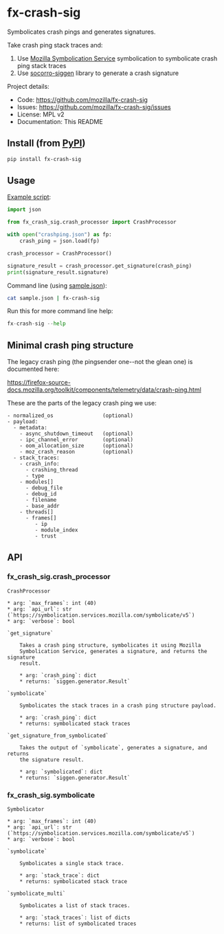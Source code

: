 # fx-crash-sig

Symbolicates crash pings and generates signatures.

Take crash ping stack traces and:

1. Use [Mozilla Symbolication Service](https://symbolication.services.mozilla.com)
   symbolication to symbolicate crash ping stack traces
2. Use [socorro-siggen](https://github.com/willkg/socorro-siggen) library to
   generate a crash signature


Project details:

* Code: https://github.com/mozilla/fx-crash-sig
* Issues: https://github.com/mozilla/fx-crash-sig/issues
* License: MPL v2
* Documentation: This README


## Install (from [PyPI](https://pypi.org/project/fx-crash-sig/))

```sh
pip install fx-crash-sig
```

## Usage

[Example script](/fx_crash_sig/example.py):

```py
import json

from fx_crash_sig.crash_processor import CrashProcessor

with open("crashping.json") as fp:
    crash_ping = json.load(fp)

crash_processor = CrashProcessor()

signature_result = crash_processor.get_signature(crash_ping)
print(signature_result.signature)
```

Command line (using [sample.json](/sample.json)):

```sh
cat sample.json | fx-crash-sig
```

Run this for more command line help:

```python
fx-crash-sig --help
```


## Minimal crash ping structure

The legacy crash ping (the pingsender one--not the glean one) is documented
here:

https://firefox-source-docs.mozilla.org/toolkit/components/telemetry/data/crash-ping.html

These are the parts of the legacy crash ping we use:

```
- normalized_os                (optional)
- payload:
  - metadata:
    - async_shutdown_timeout   (optional)
    - ipc_channel_error        (optional)
    - oom_allocation_size      (optional)
    - moz_crash_reason         (optional)
  - stack_traces:
    - crash_info:
      - crashing_thread
      - type
    - modules[]
      - debug_file
      - debug_id
      - filename
      - base_addr
    - threads[]
      - frames[]
         - ip
         - module_index
         - trust
```

## API

### fx_crash_sig.crash_processor

`CrashProcessor`

    * arg: `max_frames`: int (40)
    * arg: `api_url`: str (`https://symbolication.services.mozilla.com/symbolicate/v5`)
    * arg: `verbose`: bool

    `get_signature`

        Takes a crash ping structure, symbolicates it using Mozilla
        Symbolication Service, generates a signature, and returns the signature
        result.

        * arg: `crash_ping`: dict
        * returns: `siggen.generator.Result`

    `symbolicate`

        Symbolicates the stack traces in a crash ping structure payload.

        * arg: `crash_ping`: dict
        * returns: symbolicated stack traces

    `get_signature_from_symbolicated`

        Takes the output of `symbolicate`, generates a signature, and returns
        the signature result.

        * arg: `symbolicated`: dict
        * returns: `siggen.generator.Result`

### fx_crash_sig.symbolicate

`Symbolicator`

    * arg: `max_frames`: int (40)
    * arg: `api_url`: str (`https://symbolication.services.mozilla.com/symbolicate/v5`)
    * arg: `verbose`: bool

    `symbolicate`

        Symbolicates a single stack trace.

        * arg: `stack_trace`: dict
        * returns: symbolicated stack trace

    `symbolicate_multi`

        Symbolicates a list of stack traces.

        * arg: `stack_traces`: list of dicts
        * returns: list of symbolicated traces
